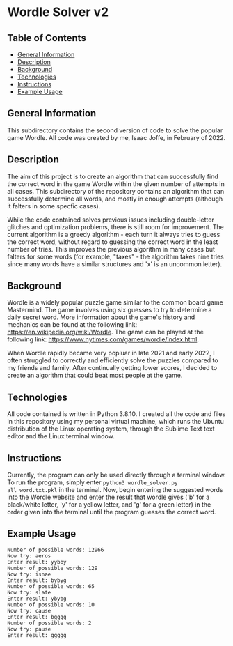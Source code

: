 # Wordle Solver v2

## Table of Contents
* [General Information](#general-information)
* [Description](#description)
* [Background](#background)
* [Technologies](#technologies)
* [Instructions](#instructions)
* [Example Usage](#example-usage)

## General Information
This subdirectory contains the second version of code to solve the popular game Wordle. All code was created by me, Isaac Joffe, in February of 2022.

## Description
The aim of this project is to create an algorithm that can successfully find the correct word in the game Wordle within the given number of attempts in all cases. This subdirectory of the repository contains an algorithm that can successfully determine all words, and mostly in enough attempts (although it falters in some specfic cases).

While the code contained solves previous issues including double-letter glitches and optimization problems, there is still room for improvement. The current algorithm is a greedy algorithm - each turn it always tries to guess the correct word, without regard to guessing the correct word in the least number of tries. This improves the previous algorithm in many cases but falters for some words (for example, "taxes" - the algorithm takes nine tries since many words have a similar structures and 'x' is an uncommon letter).

## Background
Wordle is a widely popular puzzle game similar to the common board game Mastermind. The game involves using six guesses to try to determine a daily secret word. More information about the game's history and mechanics can be found at the following link: https://en.wikipedia.org/wiki/Wordle. The game can be played at the following link: https://www.nytimes.com/games/wordle/index.html.

When Wordle rapidly became very popluar in late 2021 and early 2022, I often struggled to correctly and efficiently solve the puzzles compared to my friends and family. After continually getting lower scores, I decided to create an algorithm that could beat most people at the game.

## Technologies
All code contained is written in Python 3.8.10. I created all the code and files in this repository using my personal virtual machine, which runs the Ubuntu distribution of the Linux operating system, through the Sublime Text text editor and the Linux terminal window.

## Instructions
Currently, the program can only be used directly through a terminal window. To run the program, simply enter `python3 wordle_solver.py all_word.txt.pkl` in the terminal. Now, begin entering the suggested words into the Wordle website and enter the result that wordle gives ('b' for a black/white letter, 'y' for a yellow letter, and 'g' for a green letter) in the order given into the terminal until the program guesses the correct word.

## Example Usage
```
Number of possible words: 12966
Now try: aeros
Enter result: yybby
Number of possible words: 129
Now try: isnae
Enter result: bybyg
Number of possible words: 65
Now try: slate
Enter result: ybybg
Number of possible words: 10
Now try: cause
Enter result: bgggg
Number of possible words: 2
Now try: pause
Enter result: ggggg
```
